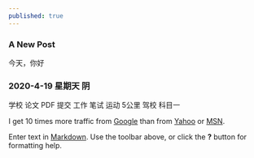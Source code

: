 ```yaml
---
published: true
---
```

### A New Post
   今天，你好
###  2020-4-19 星期天 阴
   学校 论文 PDF 提交 
   工作 笔试
   运动 5公里
   驾校 科目一
   
I get 10 times more traffic from [Google][] than from
[Yahoo][] or [MSN][].

  [google]: http://google.com/        "Google"
  [yahoo]:  http://search.yahoo.com/  "Yahoo Search"
  [msn]:    http://search.msn.com/    "MSN Search"

Enter text in [Markdown](http://daringfireball.net/projects/markdown/). Use the toolbar above, or click the **?** button for formatting help.
